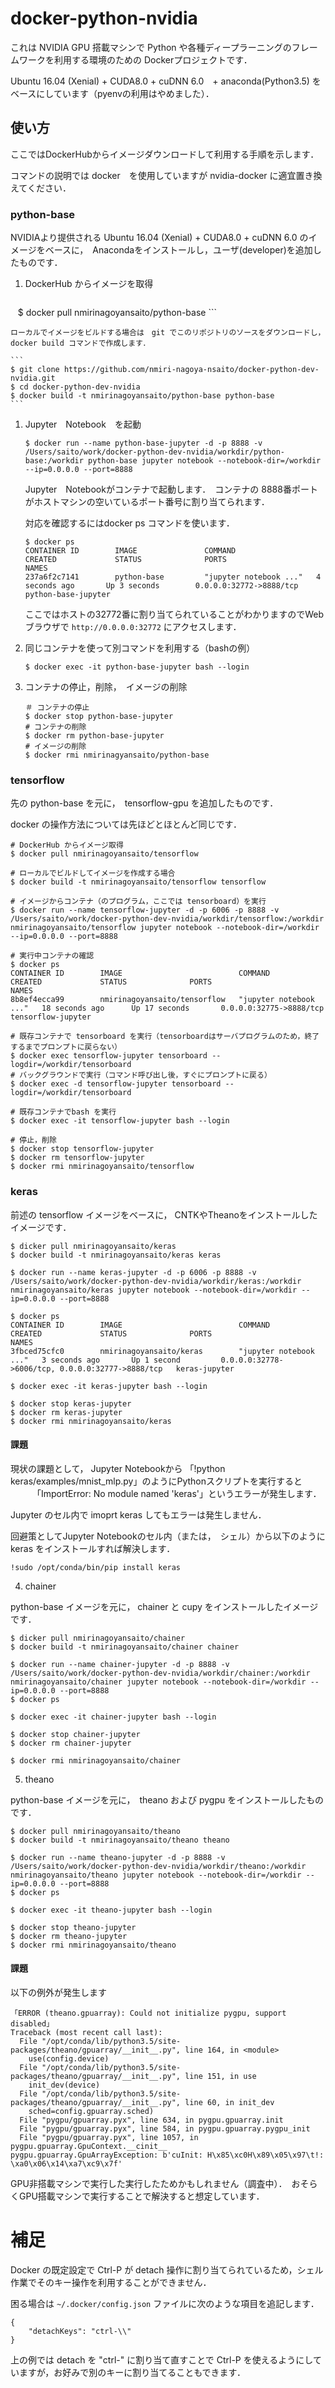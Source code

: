 # docker-python-nvidia

これは NVIDIA GPU 搭載マシンで Python や各種ディープラーニングのフレームワークを利用する環境のための Dockerプロジェクトです．

Ubuntu 16.04 (Xenial) + CUDA8.0 + cuDNN 6.0　+ anaconda(Python3.5) をベースにしています（pyenvの利用はやめました）．

## 使い方

ここではDockerHubからイメージダウンロードして利用する手順を示します．

コマンドの説明では docker　を使用していますが nvidia-docker に適宜置き換えてください．

### python-base

NVIDIAより提供される Ubuntu 16.04 (Xenial) + CUDA8.0 + cuDNN 6.0 のイメージをベースに，　Anacondaをインストールし，ユーザ(developer)を追加したものです．　

1. DockerHub からイメージを取得

    ```
    $ docker pull nmirinagoyansaito/python-base
    ```
    
    ローカルでイメージをビルドする場合は　git でこのリポジトリのソースをダウンロードし， docker build コマンドで作成します．

    ```
    $ git clone https://github.com/nmiri-nagoya-nsaito/docker-python-dev-nvidia.git
    $ cd docker-python-dev-nvidia
    $ docker build -t nmirinagoyansaito/python-base python-base
    ```

1. Jupyter　Notebook　を起動

    ```
    $ docker run --name python-base-jupyter -d -p 8888 -v /Users/saito/work/docker-python-dev-nvidia/workdir/python-base:/workdir python-base jupyter notebook --notebook-dir=/workdir --ip=0.0.0.0 --port=8888
    ```
    
    Jupyter　Notebookがコンテナで起動します．　コンテナの 8888番ポートがホストマシンの空いているポート番号に割り当てられます．
    
    対応を確認するにはdocker ps コマンドを使います．
    
    ```
    $ docker ps
    CONTAINER ID        IMAGE               COMMAND                  CREATED             STATUS              PORTS                     NAMES
    237a6f2c7141        python-base         "jupyter notebook ..."   4 seconds ago       Up 3 seconds        0.0.0.0:32772->8888/tcp   python-base-jupyter
    ```
    
    ここではホストの32772番に割り当てられていることがわかりますのでWebブラウザで ```http://0.0.0.0:32772``` にアクセスします．

1. 同じコンテナを使って別コマンドを利用する（bashの例）

    ```
    $ docker exec -it python-base-jupyter bash --login
    ```

1. コンテナの停止，削除，　イメージの削除

    ```
    ＃ コンテナの停止
    $ docker stop python-base-jupyter
    # コンテナの削除
    $ docker rm python-base-jupyter
    # イメージの削除
    $ docker rmi nmirinagyansaito/python-base
    ```

### tensorflow

先の python-base を元に，　tensorflow-gpu を追加したものです．

docker の操作方法については先ほどとほとんど同じです．


```
# DockerHub からイメージ取得
$ docker pull nmirinagoyansaito/tensorflow

# ローカルでビルドしてイメージを作成する場合
$ docker build -t nmirinagoyansaito/tensorflow tensorflow

# イメージからコンテナ（のプログラム，ここでは tensorboard）を実行
$ docker run --name tensorflow-jupyter -d -p 6006 -p 8888 -v /Users/saito/work/docker-python-dev-nvidia/workdir/tensorflow:/workdir nmirinagoyansaito/tensorflow jupyter notebook --notebook-dir=/workdir --ip=0.0.0.0 --port=8888

# 実行中コンテナの確認
$ docker ps
CONTAINER ID        IMAGE                          COMMAND                  CREATED             STATUS              PORTS                     NAMES
8b8ef4ecca99        nmirinagoyansaito/tensorflow   "jupyter notebook ..."   18 seconds ago      Up 17 seconds       0.0.0.0:32775->8888/tcp   tensorflow-jupyter

# 既存コンテナで tensorboard を実行（tensorboardはサーバプログラムのため，終了するまでプロンプトに戻らない）
$ docker exec tensorflow-jupyter tensorboard --logdir=/workdir/tensorboard
# バックグラウンドで実行（コマンド呼び出し後，すぐにプロンプトに戻る）
$ docker exec -d tensorflow-jupyter tensorboard --logdir=/workdir/tensorboard

# 既存コンテナでbash を実行
$ docker exec -it tensorflow-jupyter bash --login

# 停止，削除
$ docker stop tensorflow-jupyter
$ docker rm tensorflow-jupyter
$ docker rmi nmirinagoyansaito/tensorflow
```

### keras

前述の tensorflow イメージをベースに， CNTKやTheanoをインストールしたイメージです．

```
$ dicker pull nmirinagoyansaito/keras
$ docker build -t nmirinagoyansaito/keras keras

$ docker run --name keras-jupyter -d -p 6006 -p 8888 -v /Users/saito/work/docker-python-dev-nvidia/workdir/keras:/workdir nmirinagoyansaito/keras jupyter notebook --notebook-dir=/workdir --ip=0.0.0.0 --port=8888

$ docker ps
CONTAINER ID        IMAGE                          COMMAND                  CREATED             STATUS              PORTS                                              NAMES
3fbced75cfc0        nmirinagoyansaito/keras        "jupyter notebook ..."   3 seconds ago       Up 1 second         0.0.0.0:32778->6006/tcp, 0.0.0.0:32777->8888/tcp   keras-jupyter

$ docker exec -it keras-jupyter bash --login

$ docker stop keras-jupyter
$ docker rm keras-jupyter
$ docker rmi nmirinagoyansaito/keras
```

#### 課題
現状の課題として， Jupyter Notebookから 「!python keras/examples/mnist_mlp.py」のようにPythonスクリプトを実行すると
　　　「ImportError: No module named 'keras'」というエラーが発生します．

Jupyter のセル内で imoprt keras してもエラーは発生しません．

回避策としてJupyter Notebookのセル内（または，　シェル）から以下のように keras をインストールすれば解決します．

```
!sudo /opt/conda/bin/pip install keras
```

4. chainer

python-base イメージを元に， chainer と cupy をインストールしたイメージです．

```
$ dicker pull nmirinagoyansaito/chainer
$ docker build -t nmirinagoyansaito/chainer chainer

$ docker run --name chainer-jupyter -d -p 8888 -v /Users/saito/work/docker-python-dev-nvidia/workdir/chainer:/workdir nmirinagoyansaito/chainer jupyter notebook --notebook-dir=/workdir --ip=0.0.0.0 --port=8888
$ docker ps

$ docker exec -it chainer-jupyter bash --login

$ docker stop chainer-jupyter
$ docker rm chainer-jupyter

$ docker rmi nmirinagoyansaito/chainer
```

5. theano

python-base イメージを元に，　theano および pygpu をインストールしたものです．

```
$ docker pull nmirinagoyansaito/theano
$ docker build -t nmirinagoyansaito/theano theano

$ docker run --name theano-jupyter -d -p 8888 -v /Users/saito/work/docker-python-dev-nvidia/workdir/theano:/workdir nmirinagoyansaito/theano jupyter notebook --notebook-dir=/workdir --ip=0.0.0.0 --port=8888
$ docker ps

$ docker exec -it theano-jupyter bash --login

$ docker stop theano-jupyter
$ docker rm theano-jupyter
$ docker rmi nmirinagoyansaito/theano
```

#### 課題

以下の例外が発生します

```
「ERROR (theano.gpuarray): Could not initialize pygpu, support disabled」
Traceback (most recent call last):
  File "/opt/conda/lib/python3.5/site-packages/theano/gpuarray/__init__.py", line 164, in <module>
    use(config.device)
  File "/opt/conda/lib/python3.5/site-packages/theano/gpuarray/__init__.py", line 151, in use
    init_dev(device)
  File "/opt/conda/lib/python3.5/site-packages/theano/gpuarray/__init__.py", line 60, in init_dev
    sched=config.gpuarray.sched)
  File "pygpu/gpuarray.pyx", line 634, in pygpu.gpuarray.init
  File "pygpu/gpuarray.pyx", line 584, in pygpu.gpuarray.pygpu_init
  File "pygpu/gpuarray.pyx", line 1057, in pygpu.gpuarray.GpuContext.__cinit__
pygpu.gpuarray.GpuArrayException: b'cuInit: H\x85\xc0H\x89\x05\x97\t!: \xa0\x06\x14\xa7\xc9\x7f'
```

GPU非搭載マシンで実行した実行したためかもしれません（調査中）．　おそらくGPU搭載マシンで実行することで解決すると想定しています．



# 補足

Docker の既定設定で Ctrl-P が detach 操作に割り当てられているため，シェル作業でそのキー操作を利用することができません． 

困る場合は ```~/.docker/config.json``` ファイルに次のような項目を追記します．

```
{
	"detachKeys": "ctrl-\\"
}
```
上の例では detach を "ctrl-\" に割り当て直すことで Ctrl-P を使えるようにしていますが，お好みで別のキーに割り当てることもできます．
